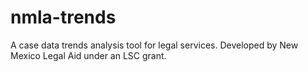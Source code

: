 # nmla-trends
A case data trends analysis tool for legal services.  Developed by New Mexico Legal Aid under an LSC grant.
